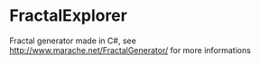 FractalExplorer
===============

Fractal generator made in C#, see http://www.marache.net/FractalGenerator/ for more informations
